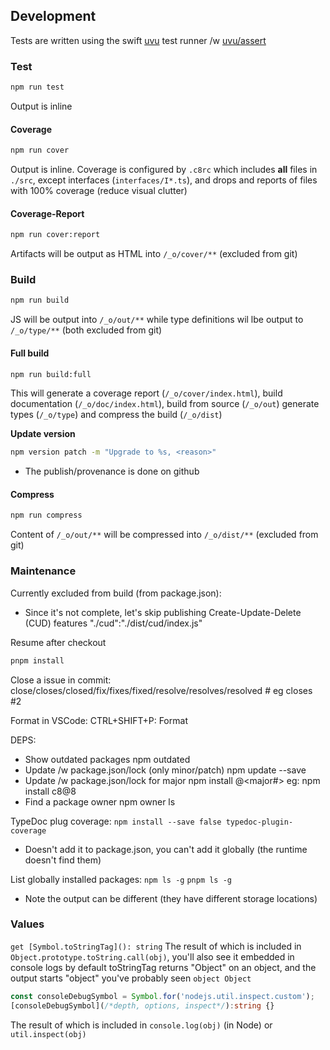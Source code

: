 
## Development

Tests are written using the swift [uvu](https://github.com/lukeed/uvu) test runner /w [uvu/assert](https://github.com/lukeed/uvu/blob/master/docs/api.assert.md)


### Test

```bash
npm run test 
```
Output is inline

#### Coverage

```bash
npm run cover
```
Output is inline.  Coverage is configured by `.c8rc` which includes **all** files in `./src`, except
interfaces (`interfaces/I*.ts`), and drops and reports of files with 100% coverage (reduce visual clutter)

#### Coverage-Report
```bash
npm run cover:report
```
Artifacts will be output as HTML into `/_o/cover/**` (excluded from git)


### Build

```bash
npm run build
```
JS will be output into `/_o/out/**` while type definitions wil lbe output to `/_o/type/**` (both excluded from git)

#### Full build

```bash
npm run build:full
```

This will generate a coverage report (`/_o/cover/index.html`), build documentation (`/_o/doc/index.html`),
build from source (`/_o/out`) generate types (`/_o/type`) and compress the build (`/_o/dist`)

**Update version**

```bash
npm version patch -m "Upgrade to %s, <reason>"
```
- The publish/provenance is done on github


#### Compress

```bash
npm run compress
```
Content of `/_o/out/**` will be compressed into `/_o/dist/**` (excluded from git)


### Maintenance

Currently excluded from build (from package.json):
- Since it's not complete, let's skip publishing Create-Update-Delete (CUD) features
		"./cud":"./dist/cud/index.js"

Resume after checkout
```bash
pnpm install
```

Close a issue in commit:
close/closes/closed/fix/fixes/fixed/resolve/resolves/resolved #<id>
eg closes #2

Format in VSCode: CTRL+SHIFT+P: Format  

DEPS:
- Show outdated packages
npm outdated
- Update /w package.json/lock (only minor/patch)
npm update --save
- Update /w package.json/lock for major
npm install <package>@<major#>
eg: npm install c8@8
- Find a package owner
npm owner ls <pkgname>

TypeDoc plug coverage:
`npm install --save false typedoc-plugin-coverage`
- Doesn't add it to package.json, you can't add it globally (the runtime doesn't find them)

List globally installed packages:
`npm ls -g`
`pnpm ls -g`
- Note the output can be different (they have different storage locations)

### Values

`get [Symbol.toStringTag](): string`
The result of which is included in `Object.prototype.toString.call(obj)`, you'll also
see it embedded in console logs by default toStringTag returns "Object" on an object, and the output starts "object"
you've probably seen `object Object`

```ts
const consoleDebugSymbol = Symbol.for('nodejs.util.inspect.custom');
[consoleDebugSymbol](/*depth, options, inspect*/):string {}
```
The result of which is included in `console.log(obj)` (in Node) or `util.inspect(obj)`